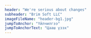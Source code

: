 ```yaml
---
header: "We're serious about changes"
subheader: "Brim Soft LLC"
imageFileName: "header-bg1.jpg"
jumpToAnchor: "Үйлчилгээ"
jumpToAnchorText: "Цааш үзэх"
---
```

